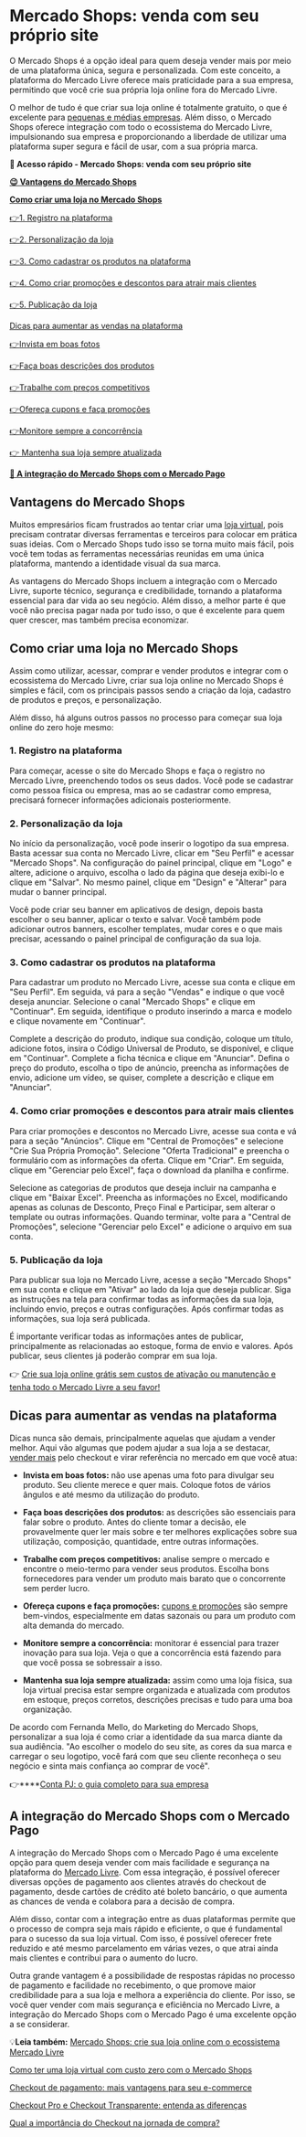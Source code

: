 # Mercado Shops: venda com seu próprio site

O Mercado Shops é a opção ideal para quem deseja vender mais por meio de uma plataforma única, segura e personalizada. Com este conceito, a plataforma do Mercado Livre oferece mais praticidade para a sua empresa, permitindo que você crie sua própria loja online fora do Mercado Livre.

O melhor de tudo é que criar sua loja online é totalmente gratuito, o que é excelente para [pequenas e médias empresas](https://meubolso.mercadopago.com.br/porte-da-empresa). Além disso, o Mercado Shops oferece integração com todo o ecossistema do Mercado Livre, impulsionando sua empresa e proporcionando a liberdade de utilizar uma plataforma super segura e fácil de usar, com a sua própria marca.

**💙 Acesso rápido - Mercado Shops: venda com seu próprio site**

**[😉 Vantagens do Mercado Shops](#A)**

**[Como criar uma loja no Mercado Shops](#B)**

[](#C)[👉](#N)[1. Registro na plataforma](#C)

[](#D)[👉](#N)[2. Personalização da loja](#D)

[](#E)[👉](#N)[3. Como cadastrar os produtos na plataforma](#E)

[](#F)[👉](#N)[4. Como criar promoções e descontos para atrair mais clientes](#F)

[](#G)[👉](#N)[5. Publicação da loja](#G)

[Dicas para aumentar as vendas na plataforma](#H)

[](#I)[👉](#N)[Invista em boas fotos](#I)

[](#J)[👉](#N)[Faça boas descrições dos produtos](#J)

[](#K)[👉](#N)[Trabalhe com preços competitivos](#K)

[](#L)[👉](#N)[Ofereça cupons e faça promoções](#L)

[](#M)[👉](#N)[Monitore sempre a concorrência](#M)

[👉 Mantenha sua loja sempre atualizada](#N)

**[💙 A integração do Mercado Shops com o Mercado Pago](#O)**

[](#)
## Vantagens do Mercado Shops

Muitos empresários ficam frustrados ao tentar criar uma [loja virtual](https://meubolso.mercadopago.com.br/4-pilares-para-profissionalizar-seu-e-commerce), pois precisam contratar diversas ferramentas e terceiros para colocar em prática suas ideias. Com o Mercado Shops tudo isso se torna muito mais fácil, pois você tem todas as ferramentas necessárias reunidas em uma única plataforma, mantendo a identidade visual da sua marca.

As vantagens do Mercado Shops incluem a integração com o Mercado Livre, suporte técnico, segurança e credibilidade, tornando a plataforma essencial para dar vida ao seu negócio. Além disso, a melhor parte é que você não precisa pagar nada por tudo isso, o que é excelente para quem quer crescer, mas também precisa economizar.

[](#)
## Como criar uma loja no Mercado Shops

Assim como utilizar, acessar, comprar e vender produtos e integrar com o ecossistema do Mercado Livre, criar sua loja online no Mercado Shops é simples e fácil, com os principais passos sendo a criação da loja, cadastro de produtos e preços, e personalização.

Além disso, há alguns outros passos no processo para começar sua loja online do zero hoje mesmo:

[](#)
### 1. Registro na plataforma

Para começar, acesse o site do Mercado Shops e faça o registro no Mercado Livre, preenchendo todos os seus dados. Você pode se cadastrar como pessoa física ou empresa, mas ao se cadastrar como empresa, precisará fornecer informações adicionais posteriormente.

[](#)
### 2. Personalização da loja

No início da personalização, você pode inserir o logotipo da sua empresa. Basta acessar sua conta no Mercado Livre, clicar em "Seu Perfil" e acessar "Mercado Shops". Na configuração do painel principal, clique em "Logo" e altere, adicione o arquivo, escolha o lado da página que deseja exibi-lo e clique em "Salvar". No mesmo painel, clique em "Design" e "Alterar" para mudar o banner principal.

Você pode criar seu banner em aplicativos de design, depois basta escolher o seu banner, aplicar o texto e salvar. Você também pode adicionar outros banners, escolher templates, mudar cores e o que mais precisar, acessando o painel principal de configuração da sua loja.

[](#)
### 3. Como cadastrar os produtos na plataforma

Para cadastrar um produto no Mercado Livre, acesse sua conta e clique em "Seu Perfil". Em seguida, vá para a seção "Vendas" e indique o que você deseja anunciar. Selecione o canal "Mercado Shops" e clique em "Continuar". Em seguida, identifique o produto inserindo a marca e modelo e clique novamente em "Continuar".

Complete a descrição do produto, indique sua condição, coloque um título, adicione fotos, insira o Código Universal de Produto, se disponível, e clique em "Continuar". Complete a ficha técnica e clique em "Anunciar". Defina o preço do produto, escolha o tipo de anúncio, preencha as informações de envio, adicione um vídeo, se quiser, complete a descrição e clique em "Anunciar".

[](#)
### 4. Como criar promoções e descontos para atrair mais clientes

Para criar promoções e descontos no Mercado Livre, acesse sua conta e vá para a seção "Anúncios". Clique em "Central de Promoções" e selecione "Crie Sua Própria Promoção". Selecione "Oferta Tradicional" e preencha o formulário com as informações da oferta. Clique em "Criar". Em seguida, clique em "Gerenciar pelo Excel", faça o download da planilha e confirme.

Selecione as categorias de produtos que deseja incluir na campanha e clique em "Baixar Excel". Preencha as informações no Excel, modificando apenas as colunas de Desconto, Preço Final e Participar, sem alterar o template ou outras informações. Quando terminar, volte para a "Central de Promoções", selecione "Gerenciar pelo Excel" e adicione o arquivo em sua conta.

[](#)
### 5. Publicação da loja

Para publicar sua loja no Mercado Livre, acesse a seção "Mercado Shops" em sua conta e clique em "Ativar" ao lado da loja que deseja publicar. Siga as instruções na tela para confirmar todas as informações da sua loja, incluindo envio, preços e outras configurações. Após confirmar todas as informações, sua loja será publicada.

É importante verificar todas as informações antes de publicar, principalmente as relacionadas ao estoque, forma de envio e valores. Após publicar, seus clientes já poderão comprar em sua loja.

👉 [Crie sua loja online grátis sem custos de ativação ou manutenção e tenha todo o Mercado Livre a seu favor!](https://www.mercadoshops.com.br/?utm_source=mercadopago&utm_medium=referral&utm_campaign=hunting_aon&utm_content=blog)

[](#)
## Dicas para aumentar as vendas na plataforma

Dicas nunca são demais, principalmente aquelas que ajudam a vender melhor. Aqui vão algumas que podem ajudar a sua loja a se destacar, [vender mais](https://meubolso.mercadopago.com.br/6-dicas-para-otimizar-taxas-de-conversao-na-loja-online-e-vender-mais) pelo checkout e virar referência no mercado em que você atua:

[](#)

- **Invista em boas fotos:** não use apenas uma foto para divulgar seu produto. Seu cliente merece e quer mais. Coloque fotos de vários ângulos e até mesmo da utilização do produto.

- [](#)**Faça boas descrições dos produtos:** as descrições são essenciais para falar sobre o produto. Antes do cliente tomar a decisão, ele provavelmente quer ler mais sobre e ter melhores explicações sobre sua utilização, composição, quantidade, entre outras informações.

- [](#)**Trabalhe com preços competitivos:** analise sempre o mercado e encontre o meio-termo para vender seus produtos. Escolha bons fornecedores para vender um produto mais barato que o concorrente sem perder lucro.

- [](#)**Ofereça cupons e faça promoções:** [cupons e promoções](https://meubolso.mercadopago.com.br/cupom-de-desconto-no-ecommerce) são sempre bem-vindos, especialmente em datas sazonais ou para um produto com alta demanda do mercado.

- [](#)**Monitore sempre a concorrência:** monitorar é essencial para trazer inovação para sua loja. Veja o que a concorrência está fazendo para que você possa se sobressair a isso.

- [](#)**Mantenha sua loja sempre atualizada:** assim como uma loja física, sua loja virtual precisa estar sempre organizada e atualizada com produtos em estoque, preços corretos, descrições precisas e tudo para uma boa organização.

De acordo com Fernanda Mello, do Marketing do Mercado Shops, personalizar a sua loja é como criar a identidade da sua marca diante da sua audiência. "Ao escolher o modelo do seu site, as cores da sua marca e carregar o seu logotipo, você fará com que seu cliente reconheça o seu negócio e sinta mais confiança ao comprar de você".

👉****[Conta PJ: o guia completo para sua empresa](https://meubolso.mercadopago.com.br/guia-completo-para-conta-pj)

[](#)
## A integração do Mercado Shops com o Mercado Pago

A integração do Mercado Shops com o Mercado Pago é uma excelente opção para quem deseja vender com mais facilidade e segurança na plataforma do [Mercado Livre](https://conteudo.mercadopago.com.br/conta-mercado-pago-5-beneficios-no-mercado-livre). Com essa integração, é possível oferecer diversas opções de pagamento aos clientes através do checkout de pagamento, desde cartões de crédito até boleto bancário, o que aumenta as chances de venda e colabora para a decisão de compra.

Além disso, contar com a integração entre as duas plataformas permite que o processo de compra seja mais rápido e eficiente, o que é fundamental para o sucesso da sua loja virtual. Com isso, é possível oferecer frete reduzido e até mesmo parcelamento em várias vezes, o que atrai ainda mais clientes e contribui para o aumento do lucro.

Outra grande vantagem é a possibilidade de respostas rápidas no processo de pagamento e facilidade no recebimento, o que promove maior credibilidade para a sua loja e melhora a experiência do cliente. Por isso, se você quer vender com mais segurança e eficiência no Mercado Livre, a integração do Mercado Shops com o Mercado Pago é uma excelente opção a se considerar.

💡**Leia também:**
[Mercado Shops: crie sua loja online com o ecossistema Mercado Livre](https://meubolso.mercadopago.com.br/criar-loja-online-mercado-shops-com-ecossistema-mercado-livre)

[Como ter uma loja virtual com custo zero com o Mercado Shops](https://meubolso.mercadopago.com.br/como-ter-loja-virtual-com-custo-zero-com-mercado-shops)

[Checkout de pagamento: mais vantagens para seu e-commerce](https://meubolso.mercadopago.com.br/vantagens-cobrar-com-checkout)

[Checkout Pro e Checkout Transparente: entenda as diferenças](https://meubolso.mercadopago.com.br/checkout-mercado-pago-e-checkout-transparente-entenda-as-diferencas)

[Qual a importância do Checkout na jornada de compra?](https://meubolso.mercadopago.com.br/qual-a-importancia-do-checkout-na-jornada-de-compra)